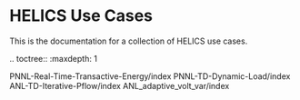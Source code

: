 HELICS Use Cases
================

This is the documentation for a collection of HELICS use cases.

.. toctree::
 :maxdepth: 1
 
 PNNL-Real-Time-Transactive-Energy/index
 PNNL-TD-Dynamic-Load/index
 ANL-TD-Iterative-Pflow/index
 ANL_adaptive_volt_var/index